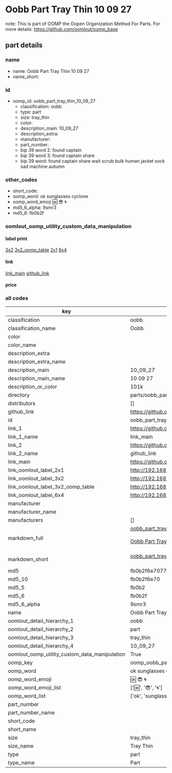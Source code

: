 # Oobb Part Tray Thin 10 09 27  

note: This is part of OOMP the Oopen Organization Method For Parts. For more details: https://github.com/oomlout/oomp_base

##  part details





### name
* name: Oobb Part Tray Thin 10 09 27
* name_short: 
### id
* oomp_id: oobb_part_tray_thin_10_09_27
  * classification: oobb
  * type: part
  * size: tray_thin
  * color: 
  * description_main: 10_09_27
  * description_extra: 
  * manufacturer: 
  * part_number: 
  * bip 39 word 2: found captain
  * bip 39 word 3: found captain share
  * bip 39 word: found captain share wait scrub bulk human jacket sock sad machine autumn

### other_codes
* short_code: 
* oomp_word: ok sunglasses cyclone
* oomp_word_emoji :ok: :sunglasses: :cyclone:
* md5_6_alpha: 9smr3
* md5_6: fb0b2f






### oomlout_oomp_utility_custom_data_manipulation
#### label print
[3x2](http://192.168.1.245:1112/?label=oomp%209smr3)
[3x2_oomp_table](http://192.168.1.107:1112/?label=oomp%209smr3)
[2x1](http://192.168.1.242:1112/?label=oomp%209smr3)
[6x4](http://192.168.1.55:1112/?label=oomp%209smr3)    

#### link

[link_main](https://github.com/oomlout/oomlout_oomp_current_version_messy/tree/main/parts/oobb_part_tray_thin_10_09_27) [github_link](https://github.com/oomlout/oomlout_oomp_part_src/tree/main/parts/oobb_part_tray_thin_10_09_27)                             

#### price







### all codes 
| key | value |  
| --- | --- |  
| classification | oobb |  
| classification_name | Oobb |  
| color |  |  
| color_name |  |  
| description_extra |  |  
| description_extra_name |  |  
| description_main | 10_09_27 |  
| description_main_name | 10 09 27 |  
| description_or_color | 101k |  
| directory | parts/oobb_part_tray_thin_10_09_27 |  
| distributors | [] |  
| github_link | https://github.com/oomlout/oomlout_oomp_part_src/tree/main/parts/oobb_part_tray_thin_10_09_27 |  
| id | oobb_part_tray_thin_10_09_27 |  
| link_1 | https://github.com/oomlout/oomlout_oomp_current_version_messy/tree/main/parts/oobb_part_tray_thin_10_09_27 |  
| link_1_name | link_main |  
| link_2 | https://github.com/oomlout/oomlout_oomp_part_src/tree/main/parts/oobb_part_tray_thin_10_09_27 |  
| link_2_name | github_link |  
| link_main | https://github.com/oomlout/oomlout_oomp_current_version_messy/tree/main/parts/oobb_part_tray_thin_10_09_27 |  
| link_oomlout_label_2x1 | http://192.168.1.242:1112/?label=oomp%209smr3 |  
| link_oomlout_label_3x2 | http://192.168.1.245:1112/?label=oomp%209smr3 |  
| link_oomlout_label_3x2_oomp_table | http://192.168.1.107:1112/?label=oomp%209smr3 |  
| link_oomlout_label_6x4 | http://192.168.1.55:1112/?label=oomp%209smr3 |  
| manufacturer |  |  
| manufacturer_name |  |  
| manufacturers | [] |  
| markdown_full | [oobb_part_tray_thin_10_09_27](https://github.com/oomlout/oomlout_oomp_current_version_messy/tree/main/parts/oobb_part_tray_thin_10_09_27)<br>[](https://github.com/oomlout/oomlout_oomp_current_version_messy/tree/main/parts/oobb_part_tray_thin_10_09_27)<br>[Oobb Part Tray Thin 10 09 27](https://github.com/oomlout/oomlout_oomp_current_version_messy/tree/main/parts/oobb_part_tray_thin_10_09_27)<br><br> |  
| markdown_short | [oobb_part_tray_thin_10_09_27](https://github.com/oomlout/oomlout_oomp_current_version_messy/tree/main/parts/oobb_part_tray_thin_10_09_27)<br><br> |  
| md5 | fb0b2f6e70770dd87860ef678a488ae1 |  
| md5_10 | fb0b2f6e70 |  
| md5_5 | fb0b2 |  
| md5_6 | fb0b2f |  
| md5_6_alpha | 9smr3 |  
| name | Oobb Part Tray Thin 10 09 27 |  
| oomlout_detail_hierarchy_1 | oobb |  
| oomlout_detail_hierarchy_2 | part |  
| oomlout_detail_hierarchy_3 | tray_thin |  
| oomlout_detail_hierarchy_4 | 10_09_27 |  
| oomlout_oomp_utility_custom_data_manipulation | True |  
| oomp_key | oomp_oobb_part_tray_thin_10_09_27 |  
| oomp_word | ok sunglasses cyclone |  
| oomp_word_emoji | :ok: :sunglasses: :cyclone: |  
| oomp_word_emoji_list | [':ok:', ':sunglasses:', ':cyclone:'] |  
| oomp_word_list | ['ok', 'sunglasses', 'cyclone'] |  
| part_number |  |  
| part_number_name |  |  
| short_code |  |  
| short_name |  |  
| size | tray_thin |  
| size_name | Tray Thin |  
| type | part |  
| type_name | Part |  
